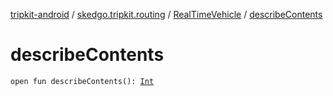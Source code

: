 [tripkit-android](../../index.md) / [skedgo.tripkit.routing](../index.md) / [RealTimeVehicle](index.md) / [describeContents](./describe-contents.md)

# describeContents

`open fun describeContents(): `[`Int`](https://kotlinlang.org/api/latest/jvm/stdlib/kotlin/-int/index.html)